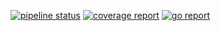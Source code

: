 [![pipeline status](http://118.130.73.5:8100/ish/graphql_cello/badges/master/pipeline.svg)](http://118.130.73.5:8100/ish/graphql_cello/pipelines)
[![coverage report](http://118.130.73.5:8100/ish/graphql_cello/badges/master/coverage.svg)](http://118.130.73.5:8100/ish/graphql_cello/commits/master)
[![go report](http://118.130.73.5:8100/ish/graphql_cello_badge/raw/master/goreport_badge.svg)](http://118.130.73.5:8100/ish/graphql_cello/commits/master)
